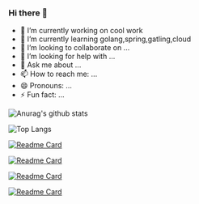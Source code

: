 ### Hi there 👋


- 🔭 I’m currently working on cool work
- 🌱 I’m currently learning golang,spring,gatling,cloud
- 👯 I’m looking to collaborate on ...
- 🤔 I’m looking for help with ...
- 💬 Ask me about ...
- 📫 How to reach me: ...
- 😄 Pronouns: ...
- ⚡ Fun fact: ...

![Anurag's github stats](https://github-readme-stats.vercel.app/api?username=moyu6027&show_icons=true&theme=flag-india)

![Top Langs](https://github-readme-stats.vercel.app/api/top-langs/?username=moyu6027&layout=compact)

[![Readme Card](https://github-readme-stats.vercel.app/api/pin/?username=moyu6027&repo=jenkinstest)](https://github.com/moyu6027/jenkinstest)

[![Readme Card](https://github-readme-stats.vercel.app/api/pin/?username=moyu6027&repo=monkey-framework)](https://github.com/moyu6027/monkey-framework)

[![Readme Card](https://github-readme-stats.vercel.app/api/pin/?username=moyu6027&repo=nsbench)](https://github.com/moyu6027/nsbench)

[![Readme Card](https://github-readme-stats.vercel.app/api/pin/?username=moyu6027&repo=iperf3-k8s)](https://github.com/moyu6027/iperf3-k8s)
